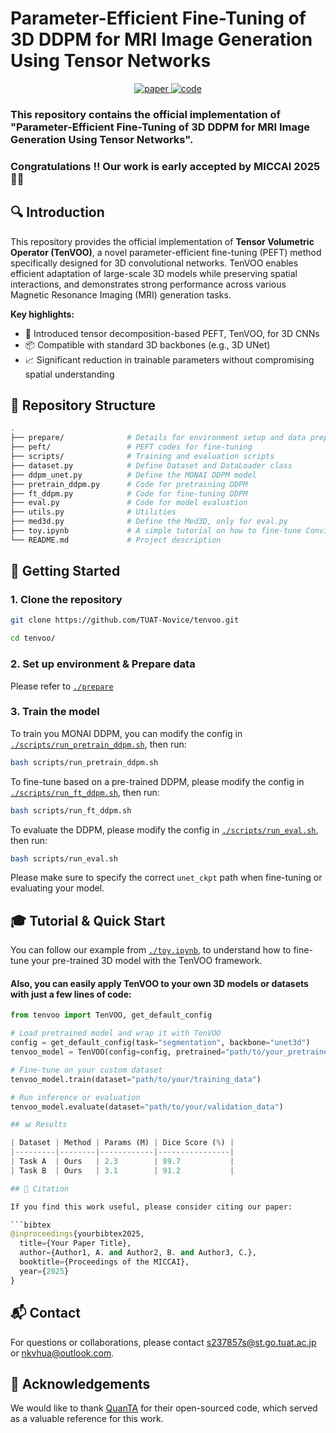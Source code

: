 # Parameter-Efficient Fine-Tuning of 3D DDPM for MRI Image Generation Using Tensor Networks

<p align="center">
  <a href="https://arxiv.org/abs/xxxx.xxxxx">
    <img src="https://img.shields.io/badge/Paper-PDF-red?logo=adobeacrobatreader&style=for-the-badge" alt="paper"/>
  </a>
  <a href="[https://github.com/your_username/your_repo](https://github.com/TUAT-Novice/tenvoo/)">
    <img src="https://img.shields.io/badge/Code-GitHub-blue?logo=github&style=for-the-badge" alt="code"/>
  </a>
</p>

### This repository contains the official implementation of **"Parameter-Efficient Fine-Tuning of 3D DDPM for MRI Image Generation Using Tensor Networks"**.

### Congratulations !! Our work is early accepted by **MICCAI 2025** 🎉🎉

## 🔍 Introduction

This repository provides the official implementation of **Tensor Volumetric Operator (TenVOO)**, a novel parameter-efficient fine-tuning (PEFT) method specifically designed for 3D convolutional networks. TenVOO enables efficient adaptation of large-scale 3D models while preserving spatial interactions, and demonstrates strong performance across various Magnetic Resonance Imaging (MRI) generation tasks.

**Key highlights:**

- 🧠 Introduced tensor decomposition-based PEFT, TenVOO, for 3D CNNs  
- 📦 Compatible with standard 3D backbones (e.g., 3D UNet)  
- 📈 Significant reduction in trainable parameters without compromising spatial understanding

## 📁 Repository Structure

```bash
.
├── prepare/              # Details for environment setup and data preparation
├── peft/                 # PEFT codes for fine-tuning
├── scripts/              # Training and evaluation scripts
├── dataset.py            # Define Dataset and DataLoader class
├── ddpm_unet.py          # Define the MONAI DDPM model
├── pretrain_ddpm.py      # Code for pretraining DDPM
├── ft_ddpm.py            # Code for fine-tuning DDPM
├── eval.py               # Code for model evaluation
├── utils.py              # Utilities
├── med3d.py              # Define the Med3D, only for eval.py
├── toy.ipynb             # A simple tutorial on how to fine-tune Conv3D using our TenVOO framework
└── README.md             # Project description
```

## 🚀 Getting Started

### 1. Clone the repository

```bash
git clone https://github.com/TUAT-Novice/tenvoo.git

cd tenvoo/
```

### 2. Set up environment & Prepare data

Please refer to [`./prepare`](./prepare)

### 3. Train the model

To train you MONAI DDPM, you can modify the config in  [`./scripts/run_pretrain_ddpm.sh`](./scripts/run_pretrain_ddpm.sh), then run:

```bash
bash scripts/run_pretrain_ddpm.sh
```

To fine-tune based on a pre-trained DDPM, please modify the config in  [`./scripts/run_ft_ddpm.sh`](./scripts/run_ft_ddpm.sh), then run:

```bash
bash scripts/run_ft_ddpm.sh
```

To evaluate the DDPM, please modify the config in  [`./scripts/run_eval.sh`](./scripts/run_eval.sh), then run:

```bash
bash scripts/run_eval.sh
```

Please make sure to specify the correct ```unet_ckpt``` path when fine-tuning or evaluating your model.

## 🎓 Tutorial & Quick Start
You can follow our example from [`./toy.ipynb`](./toy.ipynb), to understand how to fine-tune your pre-trained 3D model with the TenVOO framework.

#### Also, you can easily apply TenVOO to your own 3D models or datasets with just a few lines of code:

```python
from tenvoo import TenVOO, get_default_config

# Load pretrained model and wrap it with TenVOO
config = get_default_config(task="segmentation", backbone="unet3d")
tenvoo_model = TenVOO(config=config, pretrained="path/to/your_pretrained_model.pth")

# Fine-tune on your custom dataset
tenvoo_model.train(dataset="path/to/your/training_data")

# Run inference or evaluation
tenvoo_model.evaluate(dataset="path/to/your/validation_data")

## 📊 Results

| Dataset | Method | Params (M) | Dice Score (%) |
|---------|--------|------------|----------------|
| Task A  | Ours   | 2.3        | 89.7           |
| Task B  | Ours   | 3.1        | 91.2           |

## 🤝 Citation

If you find this work useful, please consider citing our paper:

```bibtex
@inproceedings{yourbibtex2025,
  title={Your Paper Title},
  author={Author1, A. and Author2, B. and Author3, C.},
  booktitle={Proceedings of the MICCAI},
  year={2025}
}
```

## 📬 Contact

For questions or collaborations, please contact s237857s@st.go.tuat.ac.jp or nkvhua@outlook.com.

## 🙏 Acknowledgements

We would like to thank [QuanTA](https://github.com/quanta-fine-tuning/quanta) for their open-sourced code, which served as a valuable reference for this work.

